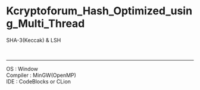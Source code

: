 # Kcryptoforum_Hash_Optimized_using_Multi_Thread
SHA-3(Keccak) &amp; LSH

<br>
<hr>
OS : Window <br>
Compiler : MinGW(OpenMP) <br>
IDE : CodeBlocks or CLion <br>
